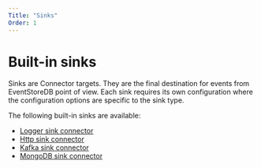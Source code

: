 ```yaml
---
Title: "Sinks"
Order: 1
---
```


# Built-in sinks

Sinks are Connector targets. They are the final destination for events from
EventStoreDB point of view. Each sink requires its own configuration where the
configuration options are specific to the sink type.

The following built-in sinks are available:

- [Logger sink connector](./sinks/logger.md)
- [Http sink connector](./sinks/http.md)
- [Kafka sink connector](./sinks/kafka.md)
- [MongoDB sink connector](./sinks/mongo.md)